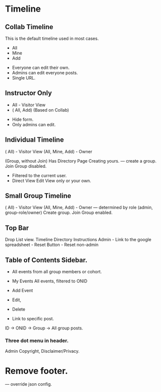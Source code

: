 # Timeline
## Collab Timeline
This is the default timeline used in most cases.

* All
* Mine
* Add

- Everyone can edit their own.
- Admins can edit everyone posts.
- Single URL.

## Instructor Only
* All - Visitor View
* ( All, Add)
(Based on Collab)

- Hide form.
- Only admins can edit.

## Individual Timeline
( All) - Visitor View
(All, Mine, Add) - Owner

(Group, without Join)
Has Directory Page
Creating yours. — create a group. Join Group disabled.
- Filtered to the current user.
- Direct View
Edit View only or your own.

## Small Group Timeline
( All) - Visitor View
(All, Mine, Add) - Owner — determined by role (admin, group-role/owner)
Create group. Join Group enabled.

## Top Bar
Drop List view.
Timeline
Directory
Instructions
Admin
	- Link to the google spreadsheet
	- Reset Button
	- Reset non-admin 

## Table of Contents Sidebar.
- All events from all group members or cohort.
- My Events All events, filtered to ONID
- Add Event

- Edit,
- Delete
- Link to specific post.

ID -> ONID -> Group -> All group posts.

### Three dot menu in header.
Admin
Copyright,
Disclaimer/Privacy.

# Remove footer.

— override json config.
